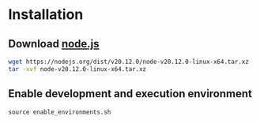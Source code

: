 # Installation

## Download [node.js](https://nodejs.org/en/download/prebuilt-binaries)

```bash
wget https://nodejs.org/dist/v20.12.0/node-v20.12.0-linux-x64.tar.xz
tar -xvf node-v20.12.0-linux-x64.tar.xz
```

## Enable development and execution environment

```
source enable_environments.sh
```

